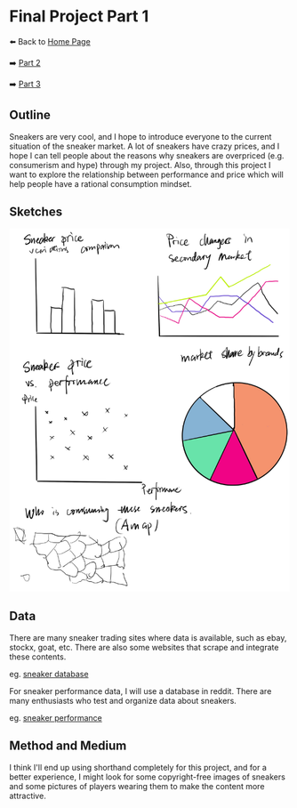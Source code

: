 # Final Project Part 1

:arrow_left: Back to [Home Page](https://junyusun.github.io/Sun-portfolio/)

:arrow_right: [Part 2](Final_project_part2.md)

:arrow_right: [Part 3](Final_project_part3.md)

## Outline
Sneakers are very cool, and I hope to introduce everyone to the current situation of the sneaker market. A lot of sneakers have crazy prices, and I hope I can tell people about the reasons why sneakers are overpriced (e.g. consumerism and hype) through my project. Also, through this project I want to explore the relationship between performance and price which will help people have a rational consumption mindset.
## Sketches
![Final Project sketches](final_sketches.jpg)
## Data
There are many sneaker trading sites where data is available, such as ebay, stockx, goat, etc. There are also some websites that scrape and integrate these contents.

eg. [sneaker database](https://thesneakerdatabase.com/)

For sneaker performance data, I will use a database in reddit. There are many enthusiasts who test and organize data about sneakers.

eg. [sneaker performance](https://docs.google.com/spreadsheets/d/1LmMuhapV3gaJnHSd5S6ckeK3D5BZRiHejOQNvrB6dV4/edit?usp=sharing)
## Method and Medium
I think I'll end up using shorthand completely for this project, and for a better experience, I might look for some copyright-free images of sneakers and some pictures of players wearing them to make the content more attractive.
